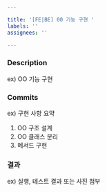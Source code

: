 ```yaml
---

title: '[FE|BE] 00 기능 구현 '
labels: ''
assignees: ''

---
```


### Description

ex) OO 기능 구현

### Commits

ex)
구현 사항 요약
1. OO 구조 설계
2. OO 클래스 분리
3. 메서드 구현


### 결과

ex) 실행, 테스트 결과 또는 사진 첨부

